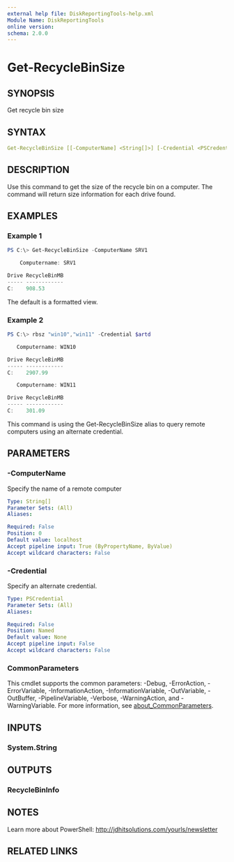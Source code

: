 ```yaml
---
external help file: DiskReportingTools-help.xml
Module Name: DiskReportingTools
online version:
schema: 2.0.0
---
```


# Get-RecycleBinSize

## SYNOPSIS

Get recycle bin size

## SYNTAX

```yaml
Get-RecycleBinSize [[-ComputerName] <String[]>] [-Credential <PSCredential>] [<CommonParameters>]
```

## DESCRIPTION

Use this command to get the size of the recycle bin on a computer. The command will return size information for each drive found.

## EXAMPLES

### Example 1

```powershell
PS C:\> Get-RecycleBinSize -ComputerName SRV1

    Computername: SRV1

Drive RecycleBinMB
----- ------------
C:    908.53
```

The default is a formatted view.

### Example 2

```powershell
PS C:\> rbsz "win10","win11" -Credential $artd

   Computername: WIN10

Drive RecycleBinMB
----- ------------
C:    2907.99

   Computername: WIN11

Drive RecycleBinMB
----- ------------
C:    301.09
```

This command is using the Get-RecycleBinSize alias to query remote computers using an alternate credential.

## PARAMETERS

### -ComputerName

Specify the name of a remote computer

```yaml
Type: String[]
Parameter Sets: (All)
Aliases:

Required: False
Position: 0
Default value: localhost
Accept pipeline input: True (ByPropertyName, ByValue)
Accept wildcard characters: False
```

### -Credential

Specify an alternate credential.

```yaml
Type: PSCredential
Parameter Sets: (All)
Aliases:

Required: False
Position: Named
Default value: None
Accept pipeline input: False
Accept wildcard characters: False
```

### CommonParameters

This cmdlet supports the common parameters: -Debug, -ErrorAction, -ErrorVariable, -InformationAction, -InformationVariable, -OutVariable, -OutBuffer, -PipelineVariable, -Verbose, -WarningAction, and -WarningVariable. For more information, see [about_CommonParameters](http://go.microsoft.com/fwlink/?LinkID=113216).

## INPUTS

### System.String

## OUTPUTS

### RecycleBinInfo

## NOTES

Learn more about PowerShell: http://jdhitsolutions.com/yourls/newsletter

## RELATED LINKS
